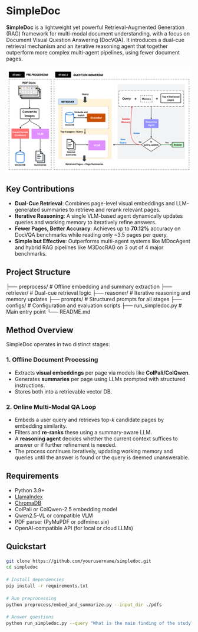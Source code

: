 # SimpleDoc

**SimpleDoc** is a lightweight yet powerful Retrieval-Augmented Generation (RAG) framework for multi-modal document understanding, with a focus on Document Visual Question Answering (DocVQA). It introduces a dual-cue retrieval mechanism and an iterative reasoning agent that together outperform more complex multi-agent pipelines, using fewer document pages.

![Architecture](MainFigure.png) <!-- Replace with actual image path -->

## Key Contributions

- **Dual-Cue Retrieval**: Combines page-level visual embeddings and LLM-generated summaries to retrieve and rerank relevant pages.
- **Iterative Reasoning**: A single VLM-based agent dynamically updates queries and working memory to iteratively refine answers.
- **Fewer Pages, Better Accuracy**: Achieves up to **70.12%** accuracy on DocVQA benchmarks while reading only ~3.5 pages per query.
- **Simple but Effective**: Outperforms multi-agent systems like MDocAgent and hybrid RAG pipelines like M3DocRAG on 3 out of 4 major benchmarks.

## Project Structure

├── preprocess/ # Offline embedding and summary extraction
├── retriever/ # Dual-cue retrieval logic
├── reasoner/ # Iterative reasoning and memory updates
├── prompts/ # Structured prompts for all stages
├── configs/ # Configuration and evaluation scripts
├── run_simpledoc.py # Main entry point
└── README.md

## Method Overview

SimpleDoc operates in two distinct stages:

### 1. Offline Document Processing
- Extracts **visual embeddings** per page via models like **ColPali/ColQwen**.
- Generates **summaries** per page using LLMs prompted with structured instructions.
- Stores both into a retrievable vector DB.

### 2. Online Multi-Modal QA Loop
- Embeds a user query and retrieves top-*k* candidate pages by embedding similarity.
- Filters and **re-ranks** these using a summary-aware LLM.
- A **reasoning agent** decides whether the current context suffices to answer or if further refinement is needed.
- The process continues iteratively, updating working memory and queries until the answer is found or the query is deemed unanswerable.

## Requirements

- Python 3.9+
- [LlamaIndex](https://github.com/jerryjliu/llama_index)
- [ChromaDB](https://github.com/chroma-core/chroma)
- ColPali or ColQwen-2.5 embedding model
- Qwen2.5-VL or compatible VLM
- PDF parser (PyMuPDF or pdfminer.six)
- OpenAI-compatible API (for local or cloud LLMs)

## Quickstart

```bash
git clone https://github.com/yourusername/simpledoc.git
cd simpledoc

# Install dependencies
pip install -r requirements.txt

# Run preprocessing
python preprocess/embed_and_summarize.py --input_dir ./pdfs

# Answer questions
python run_simpledoc.py --query "What is the main finding of the study?" --doc ./pdfs/sample.pdf
